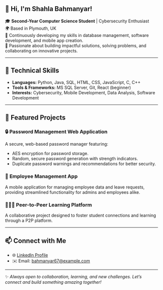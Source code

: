 ## 👋 Hi, I'm Shahla Bahmanyar!

🎓 **Second-Year Computer Science Student** | Cybersecurity Enthusiast  
🌍 Based in Plymouth, UK  
🌱 Continuously developing my skills in database management, software development, and mobile app creation.  
🚀 Passionate about building impactful solutions, solving problems, and collaborating on innovative projects.  

---

## 🔧 Technical Skills
- **Languages:** Python, Java, SQL, HTML, CSS, JavaScript, C, C++  
- **Tools & Frameworks:** MS SQL Server, Git, React (beginner)  
- **Interests:** Cybersecurity, Mobile Development, Data Analysis, Software Development  

---

## 🌟 Featured Projects
### 🔒 **Password Management Web Application**  
A secure, web-based password manager featuring:  
- AES encryption for password storage.  
- Random, secure password generation with strength indicators.  
- Duplicate password warnings and recommendations for better security.  

### 📱 **Employee Management App**  
A mobile application for managing employee data and leave requests, providing streamlined functionality for admins and employees alike.  

### 🧑‍🤝‍🧑 **Peer-to-Peer Learning Platform**  
A collaborative project designed to foster student connections and learning through a P2P platform.  

---

## 📫 Connect with Me
- 🌐 [LinkedIn Profile](https://www.linkedin.com/in/shahla-bahmanyar)  
- ✉️ Email: bahmanyar67@example.com  

---

✨ *Always open to collaboration, learning, and new challenges. Let’s connect and build something amazing together!* 
